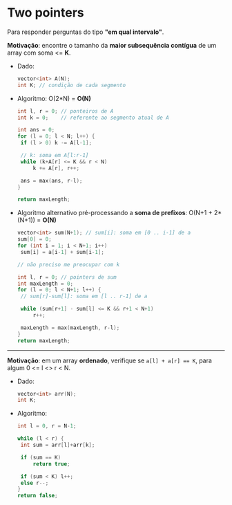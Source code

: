 # Two pointers

Para responder perguntas do tipo **"em qual intervalo"**.

**Motivação**: encontre o tamanho da **maior subsequência contígua** de um array com soma <= **K**.

-  Dado:

   ```cpp
   vector<int> A(N);
   int K; // condição de cada segmento
   ```

-  Algoritmo: O(2\*N) = **O(N)**

   ```cpp
   int l, r = 0; // ponteiros de A
   int k = 0;    // referente ao segmento atual de A

   int ans = 0;
   for (l = 0; l < N; l++) {
   	if (l > 0) k -= A[l-1];

   	// k: soma em A[l:r-1]
   	while (k+A[r] <= K && r < N)
   		k += A[r], r++;

   	ans = max(ans, r-l);
   }

   return maxLength;
   ```

-  Algoritmo alternativo pré-processando a **soma de prefixos**: O(N+1 + 2\*(N+1)) = **O(N)**

   ```cpp
   vector<int> sum(N+1); // sum[i]: soma em [0 .. i-1] de a
   sum[0] = 0;
   for (int i = 1; i < N+1; i++)
   	sum[i] = a[i-1] + sum[i-1];
   ```

   ```cpp
   // não preciso me preocupar com k

   int l, r = 0; // pointers de sum
   int maxLength = 0;
   for (l = 0; l < N+1; l++) {
   	// sum[r]-sum[l]: soma em [l .. r-1] de a

   	while (sum[r+1] - sum[l] <= K && r+1 < N+1)
   		r++;

   	maxLength = max(maxLength, r-l);
   }
   return maxLength;
   ```

---

**Motivação**: em um array **ordenado**, verifique se `a[l] + a[r] == K`, para algum 0 <= l <> r < N.

-  Dado:

   ```cpp
   vector<int> arr(N);
   int K;
   ```

-  Algoritmo:

   ```cpp
   int l = 0, r = N-1;

   while (l < r) {
   	int sum = arr[l]+arr[k];

   	if (sum == K)
   		return true;

   	if (sum < K) l++;
   	else r--;
   }
   return false;
   ```
